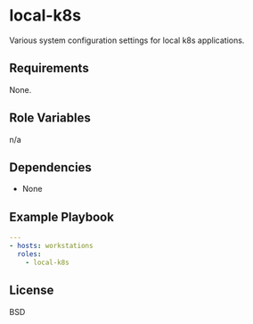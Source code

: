 # local-k8s

Various system configuration settings for local k8s applications.

## Requirements

None.

## Role Variables

n/a

## Dependencies

* None

## Example Playbook

```yml
---
- hosts: workstations
  roles:
    - local-k8s
```

## License

BSD
